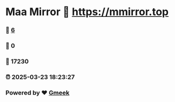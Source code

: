 # Maa Mirror :link: https://mmirror.top 
### :page_facing_up: [6](https://mmirror.top/tag.html) 
### :speech_balloon: 0 
### :hibiscus: 17230 
### :alarm_clock: 2025-03-23 18:23:27 
### Powered by :heart: [Gmeek](https://github.com/Meekdai/Gmeek)
